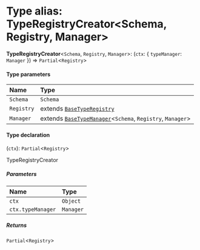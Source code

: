 # Type alias: TypeRegistryCreator\<Schema, Registry, Manager>

**TypeRegistryCreator**<`Schema`, `Registry`, `Manager`>: (`ctx`: { `typeManager`: `Manager`  }) => `Partial`<`Registry`>

#### Type parameters

| Name | Type |
| :------ | :------ |
| `Schema` | `Schema` |
| `Registry` | extends [`BaseTypeRegistry`](/en/auto-docs/type-editor/interfaces/BaseTypeRegistry.md) |
| `Manager` | extends [`BaseTypeManager`](/en/auto-docs/type-editor/classes/BaseTypeManager.md)<`Schema`, `Registry`, `Manager`> |

#### Type declaration

(`ctx`): `Partial`<`Registry`>

TypeRegistryCreator

##### Parameters

| Name | Type |
| :------ | :------ |
| `ctx` | `Object` |
| `ctx.typeManager` | `Manager` |

##### Returns

`Partial`<`Registry`>
